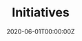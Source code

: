 ---
title: "Initiatives"  # Add a page title.
summary: "This page contains Initiatives"  # Add a page description.
date: "2020-06-01T00:00:00Z"  # Add today's date.
type: "widget_page"  # Page type is a Widget Page
---